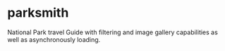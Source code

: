 # parksmith
National Park travel Guide with filtering and image gallery capabilities as well as asynchronously loading.
